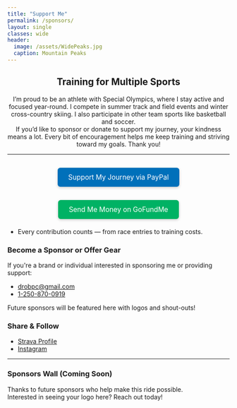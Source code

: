 ```yaml
---
title: "Support Me"
permalink: /sponsors/
layout: single
classes: wide
header:
  image: /assets/WidePeaks.jpg
  caption: Mountain Peaks
---
```

<div style="text-align: center; margin-top: 1rem;">
  <h2>Training for Multiple Sports</h2>
  <p>
    I’m proud to be an athlete with Special Olympics, where I stay active and focused year-round. I compete in summer track and field events and winter cross-country skiing. I also participate in other team sports like basketball and soccer.  
    <br>
    If you’d like to sponsor or donate to support my journey, your kindness means a lot. Every bit of encouragement helps me keep training and striving toward my goals. Thank you!
  </p>
</div>

<hr />
<div style="text-align: center; margin: 30px 0;">
  <a href="https://paypal.me/danielanthonyrozek" target="_blank"
     style="background-color: #0070ba; color: white; padding: 12px 24px;
            text-decoration: none; border-radius: 6px;
            font-size: 1.1em; display: inline-block; box-shadow: 0 2px 6px rgba(0,0,0,0.2);">
    Support My Journey via PayPal
  </a>
</div>
<div style="text-align: center; margin: 20px 0;">
  <a href="https://gofund.me/e5dc1894" target="_blank"
     style="background-color: #00b264; color: white; padding: 12px 24px;
            text-decoration: none; border-radius: 6px;
            font-size: 1.1em; display: inline-block; box-shadow: 0 2px 6px rgba(0,0,0,0.2);">
    Send Me Money on GoFundMe
  </a>
</div>
<ul>
  <li>Every contribution counts — from race entries to training costs.</li>
</ul>

<h3>Become a Sponsor or Offer Gear</h3>
<p>If you're a brand or individual interested in sponsoring me or providing support:</p>
<ul>
  <li><a href="mailto:drobpc@gmail.com">drobpc@gmail.com</a></li>
  <li><a href="tel:+12508700919">1-250-870-0919</a></li>
</ul>
<p>Future sponsors will be featured here with logos and shout-outs!</p>

<h3>Share & Follow</h3>
<ul>
  <li><a href="https://www.strava.com/athletes/danielrozek" target="_blank">Strava Profile</a></li>
  <li><a href="https://www.instagram.com/captain_garneto/" target="_blank">Instagram</a></li>
</ul>

<hr />

<h3>Sponsors Wall (Coming Soon)</h3>
<p>Thanks to future sponsors who help make this ride possible.<br>
Interested in seeing your logo here? Reach out today!</p>
